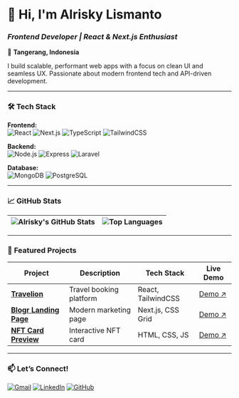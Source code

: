 # 👋 Hi, I'm **Alrisky Lismanto**  
### *Frontend Developer | React & Next.js Enthusiast*  
📍 **Tangerang, Indonesia**  

I build scalable, performant web apps with a focus on clean UI and seamless UX. Passionate about modern frontend tech and API-driven development.  

---

### 🛠️ **Tech Stack**  

**Frontend:**  
![React](https://img.shields.io/badge/React-61DAFB?style=flat&logo=react&logoColor=black)
![Next.js](https://img.shields.io/badge/Next.js-000000?style=flat&logo=nextdotjs&logoColor=white)
![TypeScript](https://img.shields.io/badge/TypeScript-3178C6?style=flat&logo=typescript&logoColor=white)
![TailwindCSS](https://img.shields.io/badge/Tailwind_CSS-06B6D4?style=flat&logo=tailwind-css&logoColor=white)  

**Backend:**  
![Node.js](https://img.shields.io/badge/Node.js-339933?style=flat&logo=nodedotjs&logoColor=white)
![Express](https://img.shields.io/badge/Express-000000?style=flat&logo=express&logoColor=white)
![Laravel](https://img.shields.io/badge/Laravel-FF2D20?style=flat&logo=laravel&logoColor=white)  

**Database:**  
![MongoDB](https://img.shields.io/badge/MongoDB-47A248?style=flat&logo=mongodb&logoColor=white)
![PostgreSQL](https://img.shields.io/badge/PostgreSQL-4169E1?style=flat&logo=postgresql&logoColor=white)  

---

### 📈 **GitHub Stats**  

| ![Alrisky's GitHub Stats](https://github-readme-stats.vercel.app/api?username=aalriskyl&show_icons=true&theme=radical&hide_border=true) | ![Top Languages](https://github-readme-stats.vercel.app/api/top-langs/?username=aalriskyl&layout=compact&theme=radical&hide_border=true) |
|-----------------------------------------------------------------------------------------------------------------------------------------|-----------------------------------------------------------------------------------------------------------------------------------------|

---

### 🚀 **Featured Projects**  

| Project | Description | Tech Stack | Live Demo |
|---------|-------------|------------|-----------|
| **[Travelion](https://travelion-website.vercel.app)** | Travel booking platform | React, TailwindCSS | [Demo ↗](https://travelion-website.vercel.app) |
| **[Blogr Landing Page](https://blogr-website-pi.vercel.app)** | Modern marketing page | Next.js, CSS Grid | [Demo ↗](https://blogr-website-pi.vercel.app) |
| **[NFT Card Preview](https://aalriskyl-nft-preview-card-github-io.vercel.app)** | Interactive NFT card | HTML, CSS, JS | [Demo ↗](https://aalriskyl-nft-preview-card-github-io.vercel.app) |

---

### 📫 **Let’s Connect!**  

[![Gmail](https://img.shields.io/badge/Gmail-D14836?style=for-the-badge&logo=gmail&logoColor=white)](mailto:aalriskyl3105@gmail.com)
[![LinkedIn](https://img.shields.io/badge/LinkedIn-0A66C2?style=for-the-badge&logo=linkedin&logoColor=white)](https://www.linkedin.com/in/alrisky-lismanto)
[![GitHub](https://img.shields.io/badge/GitHub-181717?style=for-the-badge&logo=github&logoColor=white)](https://github.com/aalriskyl)

